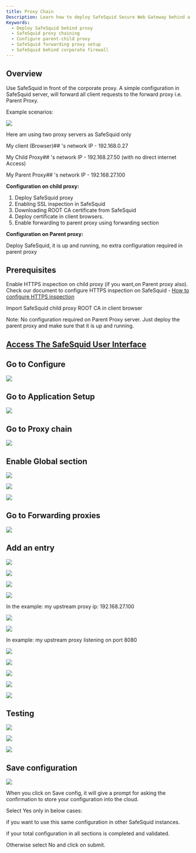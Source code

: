 ```yaml
---
title: Proxy Chain
Description: Learn how to deploy SafeSquid Secure Web Gateway behind a corporate (parent) proxy, configure proxy chaining, enable HTTPS inspection, and forward client requests for seamless integration within enterprise network environments.
Keywords:
  - Deploy SafeSquid behind proxy
  - SafeSquid proxy chaining
  - Configure parent-child proxy
  - SafeSquid forwarding proxy setup
  - SafeSquid behind corporate firewall
---
```


## Overview
Use SafeSquid in front of the corporate proxy. A simple configuration in SafeSquid server, will forward all client requests to the forward proxy i.e. Parent Proxy.

Example scenarios:

![](/img/How_To/Deploy_SafeSquid_Behind_Corporate_Proxy/image1.webp)

Here am using two proxy servers as SafeSquid only

My client (Browser)## 's network IP - 192.168.0.27

My Child Proxy## 's network IP - 192.168.27.50 (with no direct internet Access)

My Parent Proxy## 's network IP - 192.168.27.100

**Configuration on child proxy:**

1. Deploy SafeSquid proxy
2. Enabling SSL inspection in SafeSquid
3. Downloading ROOT CA certificate from SafeSquid
4. Deploy certificate in client browsers.
5. Enable forwarding to parent proxy using forwarding section

**Configuration on Parent proxy:**

Deploy SafeSquid, it is up and running, no extra configuration required in parent proxy

## Prerequisites
Enable HTTPS inspection on child proxy (if you want,on Parent proxy also). Check our document to configure HTTPS inspection on SafeSquid - [How to configure HTTPS inspection](/docs/07-SSL%20Inspection/Setup%20SSL%20Inspection.md)

Import SafeSquid child proxy ROOT CA in client browser

Note: No configuration required on Parent Proxy server. Just deploy the parent proxy and make sure that it is up and running.

## [Access The SafeSquid User Interface](/docs/08-SafeSquid%20Interface/Accessing%20the%20SafeSquid%20Interface.md)
## Go to Configure
![](/img/How_To/Deploy_SafeSquid_Behind_Corporate_Proxy/image2.webp)

## Go to Application Setup
![](/img/How_To/Deploy_SafeSquid_Behind_Corporate_Proxy/image3.webp)

## Go to Proxy chain
![](/img/How_To/Deploy_SafeSquid_Behind_Corporate_Proxy/image4.webp)

## Enable Global section 
![](/img/How_To/Deploy_SafeSquid_Behind_Corporate_Proxy/image5.webp)

![](/img/How_To/Deploy_SafeSquid_Behind_Corporate_Proxy/image6.webp)

![](/img/How_To/Deploy_SafeSquid_Behind_Corporate_Proxy/image7.webp)

## Go to Forwarding proxies
![](/img/How_To/Deploy_SafeSquid_Behind_Corporate_Proxy/image8.webp)

## Add an entry 
![](/img/How_To/Deploy_SafeSquid_Behind_Corporate_Proxy/image9.webp)

![](/img/How_To/Deploy_SafeSquid_Behind_Corporate_Proxy/image10.webp)

![](/img/How_To/Deploy_SafeSquid_Behind_Corporate_Proxy/image11.webp)

![](/img/How_To/Deploy_SafeSquid_Behind_Corporate_Proxy/image12.webp)

In the example: my upstream proxy ip: 192.168.27.100

![](/img/How_To/Deploy_SafeSquid_Behind_Corporate_Proxy/image13.webp)

![](/img/How_To/Deploy_SafeSquid_Behind_Corporate_Proxy/image14.webp)

In example: my upstream proxy listening on port 8080

![](/img/How_To/Deploy_SafeSquid_Behind_Corporate_Proxy/image15.webp)

![](/img/How_To/Deploy_SafeSquid_Behind_Corporate_Proxy/image16.webp)

![](/img/How_To/Deploy_SafeSquid_Behind_Corporate_Proxy/image17.webp)

![](/img/How_To/Deploy_SafeSquid_Behind_Corporate_Proxy/image18.webp)

![](/img/How_To/Deploy_SafeSquid_Behind_Corporate_Proxy/image19.webp)

## Testing 
![](/img/How_To/Deploy_SafeSquid_Behind_Corporate_Proxy/image20.webp)

![](/img/How_To/Deploy_SafeSquid_Behind_Corporate_Proxy/image21.webp)

![](/img/How_To/Deploy_SafeSquid_Behind_Corporate_Proxy/image22.webp)

## Save configuration
![](/img/How_To/Deploy_SafeSquid_Behind_Corporate_Proxy/image23.webp)

When you click on Save config, it will give a prompt for asking the confirmation to store your configuration into the cloud.

Select Yes only in below cases:

if you want to use this same configuration in other SafeSquid instances.

if your total configuration in all sections is completed and validated.

Otherwise select No and click on submit.

